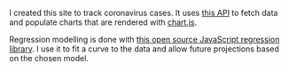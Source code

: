 I created this site to track coronavirus cases. It uses [this API](https://covidtracking.com/api)
to fetch data and populate charts that are rendered with [chart.js](http://chartjs.org/).

Regression modelling is done with [this open source JavaScript regression library](https://github.com/Tom-Alexander/regression-js).
I use it to fit a curve to the data and allow future projections based on the chosen model.
